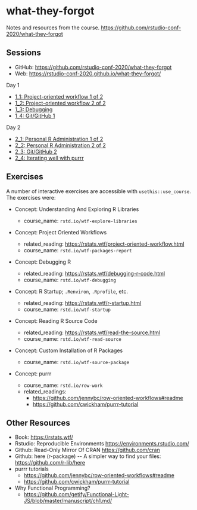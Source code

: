 # what-they-forgot

Notes and resources from the course. <https://github.com/rstudio-conf-2020/what-they-forgot>

## Sessions

- GitHub: <https://github.com/rstudio-conf-2020/what-they-forgot>
- Web: <https://rstudio-conf-2020.github.io/what-they-forgot/>

Day 1

- [1_1: Project-oriented workflow 1 of 2](https://github.com/rstudio-conf-2020/what-they-forgot/blob/master/day1_1.md)
- [1_2: Project-oriented workflow 2 of 2](https://github.com/rstudio-conf-2020/what-they-forgot/blob/master/day1_2.md)
- [1_3: Debugging](https://github.com/rstudio-conf-2020/what-they-forgot/blob/master/day1_3.md)
- [1_4: Git/GitHub 1](https://github.com/rstudio-conf-2020/what-they-forgot/blob/master/day1_4.md)

Day 2

- [2_1: Personal R Administration 1 of 2](https://github.com/rstudio-conf-2020/what-they-forgot/blob/master/day2_1.md)
- [2_2: Personal R Administration 2 of 2](https://github.com/rstudio-conf-2020/what-they-forgot/blob/master/day2_2.md)
- [2_3: Git/GitHub 2](https://github.com/rstudio-conf-2020/what-they-forgot/blob/master/day2_3.md)
- [2_4: Iterating well with purrr](https://github.com/rstudio-conf-2020/what-they-forgot/blob/master/day2_4.md)

## Exercises

A number of interactive exercises are accessible with `usethis::use_course`. The exercises were:

- Concept: Understanding And Exploring R Libraries 
  - course_name: `rstd.io/wtf-explore-libraries`
  
- Concept: Project Oriented Workflows
  - related_reading: <https://rstats.wtf/project-oriented-workflow.html>
  - course_name: `rstd.io/wtf-packages-report`
  
- Concept: Debugging R
  - related_reading: <https://rstats.wtf/debugging-r-code.html>
  - course_name: `rstd.io/wtf-debugging`
  
- Concept: R Startup; `.Renviron`, `.Rprofile`, etc.
  - related_reading: <https://rstats.wtf/r-startup.html>
  - course_name: `rstd.io/wtf-startup`
  
- Concept: Reading R Source Code
  - related_reading: <https://rstats.wtf/read-the-source.html>
  - course_name: `rstd.io/wtf-read-source`
  
- Concept: Custom Installation of R Packages
  - course_name: `rstd.io/wtf-source-package`
  
- Concept: purrr
  - course_name: `rstd.io/row-work`
  - related_readings:
    - <https://github.com/jennybc/row-oriented-workflows#readme>
    - <https://github.com/cwickham/purrr-tutorial>
  
## Other Resources

- Book: <https://rstats.wtf/>
- Rstudio: Reproducible Environments <https://environments.rstudio.com/>
- Github: Read-Only Mirror Of CRAN <https://github.com/cran>
- Github: here (r-package) -- A simpler way to find your files: <https://github.com/r-lib/here>
- purrr tutorials
  - <https://github.com/jennybc/row-oriented-workflows#readme>
  - <https://github.com/cwickham/purrr-tutorial>
- Why Functional Programming? 
  - <https://github.com/getify/Functional-Light-JS/blob/master/manuscript/ch1.md/>
